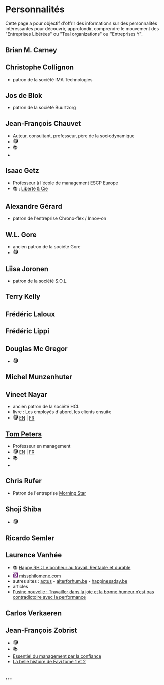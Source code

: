 # Personnalités

Cette page a pour objectif d'offrir des informations sur des personnalités intéressantes pour découvrir, approfondir, comprendre le mouvement des "Entreprises Libérées" ou "Teal organizations" ou "Entreprises Y".

## Brian M. Carney

## Christophe Collignon
- patron de la société IMA Technologies

## Jos de Blok
- patron de la société Buurtzorg
 
## Jean-François Chauvet
- Auteur, consultant, professeur, père de la sociodynamique
- ![W](wikipedia.png) 
- :books:
 - 

## Isaac Getz
- Professeur à  l'école de management ESCP Europe
- :books: : [Liberté & Cie](http://www.babelio.com/livres/Getz-Liberte-Cie--Quand-la-liberte-des-salaries-fait/563024)

## Alexandre Gérard
- patron de l'entreprise Chrono-flex / Innov-on

## W.L. Gore
- ancien patron de la société Gore
- ![W](wikipedia.png)   

## Liisa Joronen
- patron de la société S.O.L.

## Terry Kelly 

## Frédéric Laloux

## Frédéric Lippi

## Douglas Mc Gregor
- ![W](wikipedia.png)   

## Michel Munzenhuter

## Vineet Nayar
- ancien patron de la société HCL
- livre : Les employés d'abord, les clients ensuite
- ![W](wikipedia.png) [EN](http://en.wikipedia.org/wiki/Vineet_Nayar)  |   [FR](http://fr.wikipedia.org/wiki/Vineet_Nayar)

## [Tom Peters](http://tompeters.com)
- Professeur en management
- ![W](wikipedia.png) [EN](http://en.wikipedia.org/wiki/Tom_Peters)  |  [FR](http://fr.wikipedia.org/wiki/Tom_Peters)
- :books: 
 -  

## Chris Rufer
- Patron de l'entreprise [Morning Star](https://github.com/regisroy/Management-Y/blob/master/README.md#morning-star)

## Shoji Shiba
- ![W](wikipedia.png)  

## Ricardo Semler

## Laurence Vanhée
- :books: [Happy RH : Le bonheur au travail. Rentable et durable](http://www.amazon.fr/Happy-RH-bonheur-travail-Rentable/dp/2874033146)
- ![Blog](blog.png) [missphilomene.com](http://missphilomene.com)
- autres sites : [actus](http://www.scoop.it/t/happy-organisation)  -  [alterforhum.be](http://alterforhum.be/index.php)  -  [happinessday.be](www.happinessday.be) 
- articles
 - [l'usine nouvelle : Travailler dans la joie et la bonne humeur n’est pas contradictoire avec la performance](http://www.usinenouvelle.com/article/travailler-dans-la-joie-et-la-bonne-humeur-n-est-pas-contradictoire-avec-la-performance-rappelle-laurence-vanhee.N215663) 

## Carlos Verkaeren

## Jean-François Zobrist
- ![Wikipedia](wikipedia.png)  
- :books:
 - [Essentiel du management par la confiance](http://www.favi.com/download.php?fich=management/systeme/management_par_la_confiance_r.pdf)
 - [La belle histoire de Favi tome 1 et 2](http://www.favi.com/managf.php)

## ...
